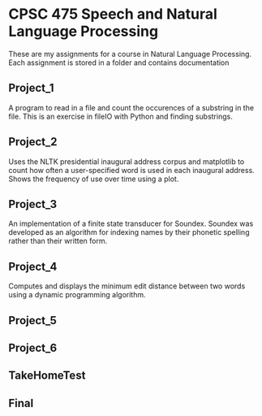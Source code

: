 # CPSC 475 Speech and Natural Language Processing
These are my assignments for a course in Natural Language Processing. Each assignment is stored in a folder
and contains documentation

## Project_1
A program to read in a file and count the occurences of a substring in the file. This is an exercise in fileIO with Python
and finding substrings.

## Project_2
Uses the NLTK presidential inaugural address corpus and matplotlib to count how often a user-specified word is used in each inaugural
address. Shows the frequency of use over time using a plot.

## Project_3
An implementation of a finite state transducer for Soundex. Soundex was developed as an algorithm for indexing names by their
phonetic spelling rather than their written form.

## Project_4
Computes and displays the minimum edit distance between two words using a dynamic programming algorithm.

## Project_5


## Project_6
## TakeHomeTest
## Final
